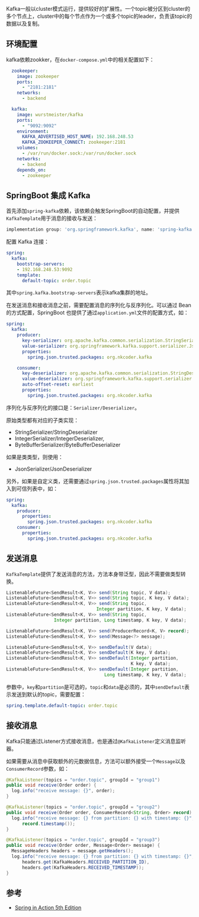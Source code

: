 Kafka一般以cluster模式运行，提供较好的扩展性。一个topic被分区到cluster的多个节点上，cluster中的每个节点作为一个或多个topic的leader，负责该topic的数据以及复制。

## 环境配置

kafka依赖zookker，在`docker-compose.yml`中的相关配置如下：

```yml
  zookeeper:
    image: zookeeper
    ports:
      - "2181:2181"
    networks:
      - backend

  kafka:
    image: wurstmeister/kafka
    ports:
      - "9092:9092"
    environment:
      KAFKA_ADVERTISED_HOST_NAME: 192.168.248.53
      KAFKA_ZOOKEEPER_CONNECT: zookeeper:2181
    volumes:
      - /var/run/docker.sock:/var/run/docker.sock
    networks:
      - backend
    depends_on:
      - zookeeper
```

## SpringBoot 集成 Kafka

首先添加`spring-kafka`依赖，该依赖会触发SpringBoot的自动配置，并提供`KafkaTemplate`用于消息的接收与发送：


```gradle
implementation group: 'org.springframework.kafka', name: 'spring-kafka', version: "$kafkaVersion"
```

配置 Kafka 连接：

```yml
spring:
  kafka:
    bootstrap-servers:
    - 192.168.248.53:9092
    template:
      default-topic: order.topic
```

其中`spring.kafka.bootstrap-servers`表示kafka集群的地址。

在发送消息和接收消息之前，需要配置消息的序列化与反序列化。可以通过 Bean 的方式配置，SpringBoot 也提供了通过`application.yml`文件的配置方式，如：

```yml
spring:
  kafka:
    producer:
      key-serializer: org.apache.kafka.common.serialization.StringSerializer
      value-serializer: org.springframework.kafka.support.serializer.JsonSerializer
      properties:
        spring.json.trusted.packages: org.nkcoder.kafka

    consumer:
      key-deserializer: org.apache.kafka.common.serialization.StringDeserializer
      value-deserializer: org.springframework.kafka.support.serializer.JsonDeserializer
      auto-offset-reset: earliest
      properties:
        spring.json.trusted.packages: org.nkcoder.kafka
```

序列化与反序列化的接口是：`Serializer/Deserializer`。

原始类型都有对应的子类实现：

- StringSerializer/StringDeserializer 
- IntegerSerializer/IntegerDeserializer, 
- ByteBufferSerializer/ByteBufferDeserializer

如果是类类型，则使用：

- JsonSerializer/JsonDeserializer

另外，如果是自定义类，还需要通过`spring.json.trusted.packages`属性将其加入到可信列表中，如：

```yml
spring:
  kafka:
    producer:
      properties:
        spring.json.trusted.packages: org.nkcoder.kafka
    consumer:
      properties:
        spring.json.trusted.packages: org.nkcoder.kafka
```

## 发送消息

`KafkaTemplate`提供了发送消息的方法，方法本身带泛型，因此不需要做类型转换。

```java
ListenableFuture<SendResult<K, V>> send(String topic, V data);
ListenableFuture<SendResult<K, V>> send(String topic, K key, V data);
ListenableFuture<SendResult<K, V>> send(String topic,
                                  Integer partition, K key, V data);
ListenableFuture<SendResult<K, V>> send(String topic,
                  Integer partition, Long timestamp, K key, V data);

ListenableFuture<SendResult<K, V>> send(ProducerRecord<K, V> record);
ListenableFuture<SendResult<K, V>> send(Message<?> message);

ListenableFuture<SendResult<K, V>> sendDefault(V data);
ListenableFuture<SendResult<K, V>> sendDefault(K key, V data);
ListenableFuture<SendResult<K, V>> sendDefault(Integer partition,
                                               K key, V data);
ListenableFuture<SendResult<K, V>> sendDefault(Integer partition,
                                     Long timestamp, K key, V data);
```

参数中，`key`和`partition`是可选的，`topic`和`data`是必须的，其中`sendDefault`表示发送到默认的topic，需要配置：

```yml
spring.template.default-topic: order.topic
```

## 接收消息

Kafka只能通过Listener方式接收消息，也是通过`@KafkaListener`定义消息监听器。

如果需要从消息中获取额外的元数据信息，方法可以额外接受一个`Message`以及`ConsumerRecord`参数，如：

```java
@KafkaListener(topics = "order.topic", groupId = "group1")
public void receive(Order order) {
  log.info("receive message: {}", order);
}

@KafkaListener(topics = "order.topic", groupId = "group2")
public void receive(Order order, ConsumerRecord<String, Order> record) {
  log.info("receive message: {} from partition: {} with timestamp: {}", order, record.partition(),
      record.timestamp());
}

@KafkaListener(topics = "order.topic", groupId = "group3")
public void receive(Order order, Message<Order> message) {
  MessageHeaders headers = message.getHeaders();
  log.info("receive message: {} from partition: {} with timestamp: {}", order,
      headers.get(KafkaHeaders.RECEIVED_PARTITION_ID),
      headers.get(KafkaHeaders.RECEIVED_TIMESTAMP));
}
```

## 参考

- [Spring in Action 5th Edition](https://www.amazon.com/Spring-Action-Craig-Walls/dp/1617294942)

